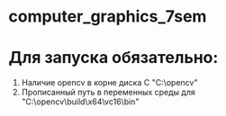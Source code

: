 # computer_graphics_7sem

# Для запуска обязательно: 
1. Наличие opencv в корне диска C "C:\opencv"
2. Прописанный путь в переменных среды для "C:\opencv\build\x64\vc16\bin"
